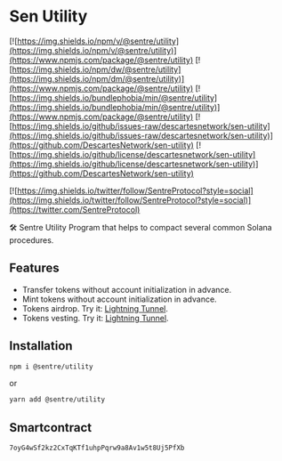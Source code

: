 # Sen Utility

[![https://img.shields.io/npm/v/@sentre/utility](https://img.shields.io/npm/v/@sentre/utility)](https://www.npmjs.com/package/@sentre/utility)
[![https://img.shields.io/npm/dw/@sentre/utility](https://img.shields.io/npm/dm/@sentre/utility)](https://www.npmjs.com/package/@sentre/utility)
[![https://img.shields.io/bundlephobia/min/@sentre/utility](https://img.shields.io/bundlephobia/min/@sentre/utility)](https://www.npmjs.com/package/@sentre/utility)
[![https://img.shields.io/github/issues-raw/descartesnetwork/sen-utility](https://img.shields.io/github/issues-raw/descartesnetwork/sen-utility)](https://github.com/DescartesNetwork/sen-utility)
[![https://img.shields.io/github/license/descartesnetwork/sen-utility](https://img.shields.io/github/license/descartesnetwork/sen-utility)](https://github.com/DescartesNetwork/sen-utility)

[![https://img.shields.io/twitter/follow/SentreProtocol?style=social](https://img.shields.io/twitter/follow/SentreProtocol?style=social)](https://twitter.com/SentreProtocol)

🛠 Sentre Utility Program that helps to compact several common Solana procedures.

## Features

- Transfer tokens without account initialization in advance.
- Mint tokens without account initialization in advance.
- Tokens airdrop. Try it: [Lightning Tunnel](https://hub.sentre.io/app/lightning_tunnel?autoInstall=true).
- Tokens vesting. Try it: [Lightning Tunnel](https://hub.sentre.io/app/lightning_tunnel?autoInstall=true).

## Installation

```bash
npm i @sentre/utility
```

or

```bash
yarn add @sentre/utility
```

## Smartcontract

```
7oyG4wSf2kz2CxTqKTf1uhpPqrw9a8Av1w5t8Uj5PfXb
```
